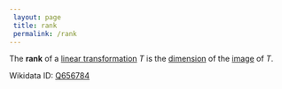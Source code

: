 ```yaml
---
 layout: page
 title: rank
 permalink: /rank
---
```

The **rank** of a [linear transformation](https://defsmath.github.io/DefsMath/linear_transformation) $T$ is the [dimension](https://defsmath.github.io/DefsMath/dimension_of_vector_space) of the [image](https://defsmath.github.io/DefsMath/image_is_vetor_subspace) of $T$.

Wikidata ID: [Q656784](https://www.wikidata.org/wiki/Q656784)